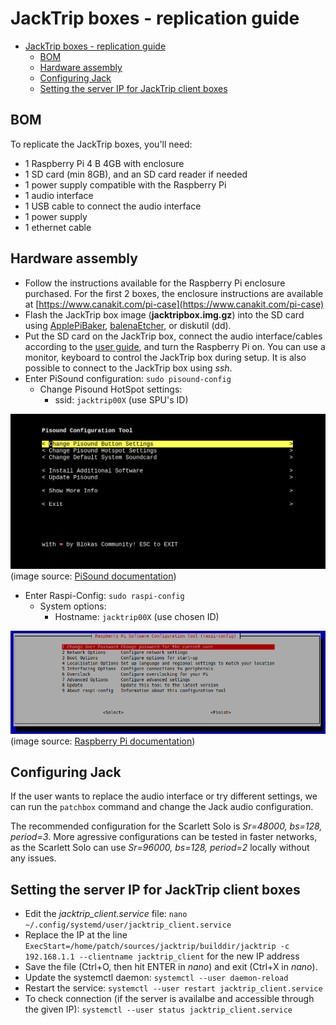 # JackTrip boxes - replication guide

- [JackTrip boxes - replication guide](#jacktrip-boxes---replication-guide)
  - [BOM](#bom)
  - [Hardware assembly](#hardware-assembly)
  - [Configuring Jack](#configuring-jack)
  - [Setting the server IP for JackTrip client boxes](#setting-the-server-ip-for-jacktrip-client-boxes)

## BOM

To replicate the JackTrip boxes, you'll need:

- 1 Raspberry Pi 4 B 4GB with enclosure
- 1 SD card (min 8GB), and an SD card reader if needed
- 1 power supply compatible with the Raspberry Pi
- 1 audio interface
- 1 USB cable to connect the audio interface
- 1 power supply
- 1 ethernet cable

## Hardware assembly

- Follow the instructions available for the Raspberry Pi enclosure purchased. For the first 2 boxes, the enclosure instructions are available at [https://www.canakit.com/pi-case](https://www.canakit.com/pi-case)
- Flash the JackTrip box image (**jacktripbox.img.gz**) into the SD card using [ApplePiBaker](https://www.tweaking4all.com/hardware/raspberry-pi/applepi-baker-v2/), [balenaEtcher](https://www.balena.io/etcher/), or diskutil (dd).
- Put the SD card on the JackTrip box, connect the audio interface/cables according to the [user guide](jacktrip_box_user_guide.md), and turn the Raspberry Pi on. You can use a monitor, keyboard to control the JackTrip box during setup. It is also possible to connect to the JackTrip box using *ssh*.
- Enter PiSound configuration: `sudo pisound-config`
  - Change Pisound HotSpot settings:
    - ssid: `jacktrip00X` (use SPU's ID)

![pisound-config](pics/pisound-config.png)
(image source: [PiSound documentation](https://blokas.io/pisound/docs/pisound-config/))

- Enter Raspi-Config: `sudo raspi-config`
  - System options:
    - Hostname: `jacktrip00X` (use chosen ID)

![raspi-config](pics/raspi-config.png)
(image source: [Raspberry Pi documentation](https://www.raspberrypi.com/documentation/computers/configuration.html#raspi-config))

## Configuring Jack

If the user wants to replace the audio interface or try different settings, we can run the `patchbox` command and change the Jack audio configuration.

The recommended configuration for the Scarlett Solo is *Sr=48000, bs=128, period=3*. More agressive configurations can be tested in faster networks, as the Scarlett Solo can use *Sr=96000, bs=128, period=2* locally without any issues.

## Setting the server IP for JackTrip client boxes

- Edit the *jacktrip_client.service* file: `nano ~/.config/systemd/user/jacktrip_client.service`
- Replace the IP at the line `ExecStart=/home/patch/sources/jacktrip/builddir/jacktrip -c 192.168.1.1 --clientname jacktrip_client` for the new IP address
- Save the file (Ctrl+O, then hit ENTER in *nano*) and exit (Ctrl+X in *nano*).
- Update the systemctl daemon: `systemctl --user daemon-reload`
- Restart the service: `systemctl --user restart jacktrip_client.service`
- To check connection (if the server is availalbe and accessible through the given IP): `systemctl --user status jacktrip_client.service`
